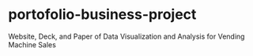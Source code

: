 # portofolio-business-project
Website, Deck, and Paper of Data Visualization and Analysis for Vending Machine Sales
